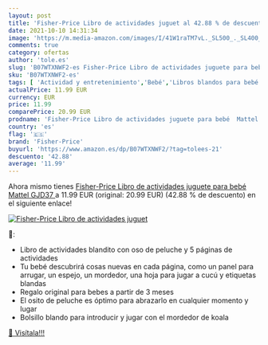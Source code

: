 ```yaml
---
layout: post
title: 'Fisher-Price Libro de actividades juguet al 42.88 % de descuento'
date: 2021-10-10 14:31:34
image: 'https://m.media-amazon.com/images/I/41W1raTM7vL._SL500_._SL400_.jpg'
comments: true
category: ofertas
author: 'tole.es'
slug: 'B07WTXNWF2-es Fisher-Price Libro de actividades juguete para bebé Mattel...'
sku: 'B07WTXNWF2-es'
tags: [ 'Actividad y entretenimiento','Bebé','Libros blandos para bebé','bebé','fisher-price', ]
actualPrice: 11.99 EUR
currency: EUR
price: 11.99
comparePrice: 20.99 EUR
prodname: 'Fisher-Price Libro de actividades juguete para bebé  Mattel GJD37 '
country: 'es'
flag: '🇪🇸'
brand: 'Fisher-Price'
buyurl: 'https://www.amazon.es/dp/B07WTXNWF2/?tag=tolees-21'
descuento: '42.88'
average: '11.99'
---
```


Ahora mismo tienes [Fisher-Price Libro de actividades juguete para bebé  Mattel GJD37 ](https://www.amazon.es/dp/B07WTXNWF2/?tag=tolees-21) a 11.99 EUR (original: 20.99 EUR) (42.88 %  de descuento) en el siguiente enlace!

[![Fisher-Price Libro de actividades juguet](https://m.media-amazon.com/images/I/41W1raTM7vL._SL500_._SL400_.jpg)](https://www.amazon.es/dp/B07WTXNWF2/?tag=tolees-21)

🔎:

- Libro de actividades blandito con oso de peluche y 5 páginas de actividades
- Tu bebé descubrirá cosas nuevas en cada página, como un panel para arrugar, un espejo, un mordedor, una hoja para jugar a cucú y etiquetas blandas
- Regalo original para bebes a partir de 3 meses
- El osito de peluche es óptimo para abrazarlo en cualquier momento y lugar
- Bolsillo blando para introducir y jugar con el mordedor de koala

[🛒 Visítala!!!](https://www.amazon.es/dp/B07WTXNWF2/?tag=tolees-21)
